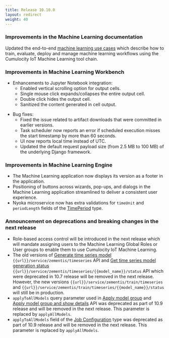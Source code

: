 ```yaml
---
title: Release 10.10.0
layout: redirect
weight: 40
---
```


### Improvements in the Machine Learning documentation

Updated the end-to-end [machine learning use cases](https://cumulocity.com/guides/10.10.0/machine-learning/introduction/#usecases) which describe how to train, evaluate, deploy and manage machine learning workflows using the Cumulocity IoT Machine Learning tool chain.

### Improvements in Machine Learning Workbench

- Enhancements to Jupyter Notebook integration:
    - Enabled vertical scrolling option for output cells.
    - Single mouse click expands/collapses the entire output cell.
    - Double click hides the output cell.
    - Sanitized the content generated in cell output.

* Bug fixes:
    * Fixed the issue related to artifact downloads that were committed in earlier versions.
    * Task scheduler now reports an error if scheduled execution misses the start timestamp by more than 60 seconds.
    * UI now reports local time instead of UTC.
    * Updated the default request payload size (from 2.5 MB to 100 MB) of the underlying Django framework.

### Improvements in Machine Learning Engine

* The Machine Learning application now displays its version as a footer in the application.
* Positioning of buttons across wizards, pop-ups, and dialogs in the Machine Learning application streamlined to deliver a consistent user experience.
* Nyoka microservice now has extra validations for `timeUnit` and `periodLength` fields of the [TimePeriod](https://cumulocity.com/guides/10.10.0/machine-learning/api-reference/#timeperiod) type.

### Announcement on deprecations and breaking changes in the next release

* Role-based access control will be introduced in the next release which will mandate assigning users to the Machine Learning Global Roles or User groups to enable them to use Cumulocity IoT Machine Learning.
* The old versions of [Generate time series model](https://cumulocity.com/guides/10.10.0/machine-learning/api-reference/#post--generate-time-series-model-using-time-series-data) `{{url}}/service/zementis/timeseries` API and [Get time series model generation status](https://cumulocity.com/guides/10.10.0/machine-learning/api-reference/#get--get-status-of-generation-of-the-time-series-model) `{{url}}/service/zementis/timeseries/{{model_name}}/status` API which were deprecated in 10.7 release will be removed in the next release. However, the new versions `{{url}}/service/zementis/train/timeseries` and `{{url}}/service/zementis/train/timeseries/{{model_name}}/status` will still be in production.
* `applyToAllModels` query parameter used in [Apply model group](https://cumulocity.com/guides/10.10.0/machine-learning/api-reference/#post---apply-pmml-model-group-to-multiple-records) and  [Apply model group and show details](https://cumulocity.com/guides/10.10.0/machine-learning/api-reference/#post---apply-pmml-model-group-to-multiple-records-and-show-details) API was deprecated as part of 10.9 release and will be removed in the next release. This parameter is replaced by `applyAllModels`.
* `applyToAllModels` field of the [Job Configuration](https://cumulocity.com/guides/10.10.0/machine-learning/api-reference/#jobconfiguration) type was deprecated as part of 10.9 release and will be removed in the next release. This parameter is replaced by `applyAllModels`.
